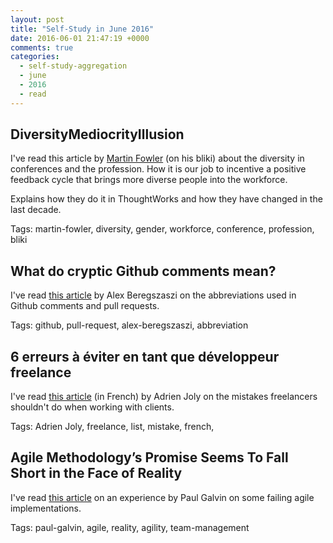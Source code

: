 ```yaml
---
layout: post
title: "Self-Study in June 2016"
date: 2016-06-01 21:47:19 +0000
comments: true
categories: 
  - self-study-aggregation
  - june
  - 2016
  - read
---
```

## DiversityMediocrityIllusion

I've read this article by [Martin Fowler][DiversityMediocrityIllusion] (on his bliki) about the diversity in conferences and the profession. How it is our job to incentive a positive feedback cycle that brings more diverse people into the workforce.

Explains how they do it in ThoughtWorks and how they have changed in the last decade.

Tags: martin-fowler, diversity, gender, workforce, conference, profession, bliki

[DiversityMediocrityIllusion]: http://martinfowler.com/bliki/DiversityMediocrityIllusion.html

## What do cryptic Github comments mean?

I've read [this article][cryptic-github] by Alex Beregszaszi on the abbreviations used in Github comments and pull requests.

Tags: github, pull-request, alex-beregszaszi, abbreviation

[cryptic-github]: https://medium.freecodecamp.com/what-do-cryptic-github-comments-mean-9c1912bcc0a4

## 6 erreurs à éviter en tant que développeur freelance

I've read [this article][erreurs-freelance] (in French) by Adrien Joly on the mistakes freelancers shouldn't do when working with clients.

Tags: Adrien Joly, freelance, list, mistake, french,

[erreurs-freelance]: https://medium.com/@adrienjoly/enseignements-apr%C3%A8s-1-an-d-erreurs-en-tant-que-d%C3%A9veloppeur-freelance-916f855efd9b

## Agile Methodology’s Promise Seems To Fall Short in the Face of Reality

I've read [this article][agile-failing-promise] on an experience by Paul Galvin on some failing agile implementations.

Tags: paul-galvin, agile, reality, agility, team-management

[agile-failing-promise]: https://medium.com/@pagalvin/agile-methodology-s-promise-seems-to-fall-short-in-the-face-of-reality-b16d3e775dbe

